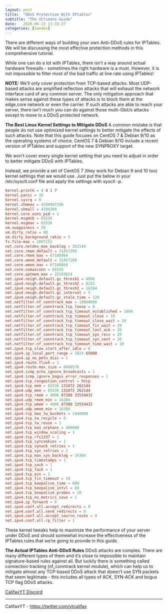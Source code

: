 ```yaml
---
layout: post
title:  "DDoS Protection With IPtables"
subtitle: "The Ultimate Guide"
date:   2020-06-13 13:33:37
categories: [tweaks]
---
```


There are different ways of building your own Anti-DDoS rules for IPTables. We will be discussing the most effective protection methods in this comprehensive tutorial.

While one can do a lot with IPTables, there isn’t a way around actual hardware firewalls - sometimes the right hardware is a must. However, it is not impossible to filter most of the bad traffic at line rate using IPTables!

**NOTE:** We’ll only cover protection from TCP-based attacks. Most UDP-based attacks are amplified reflection attacks that will exhaust the network interface card of any common server. The only mitigation approach that makes sense against these types of attacks is to block them at the edge,core network or even the carrier. If such attacks are able to reach your server, there isn’t much you can do against those multi-Gbit/s attacks except to move to a DDoS protected network. 

**The Best Linux Kernel Settings to Mitigate DDoS**
A common mistake is that people do not use optimized kernel settings to better mitigate the effects of such attacks.
Note that this guide focuses on CentOS 7 & Debian 9/10 as the operating systems of choice. CentOS 7 & Debian 9/10 include a recent version of IPTables and support of the new SYNPROXY target.

We won’t cover every single kernel setting that you need to adjust in order to better mitigate DDoS with IPTables.

Instead, we provide a set of CentOS 7 (they work for Debian 9 and 10 too) kernel settings that we would use. Just put the below in your /etc/sysctl.conf file and apply the settings with sysctl -p.

```conf
kernel.printk = 4 4 1 7 
kernel.panic = 10 
kernel.sysrq = 0 
kernel.shmmax = 4294967296 
kernel.shmall = 4194304 
kernel.core_uses_pid = 1 
kernel.msgmnb = 65536 
kernel.msgmax = 65536 
vm.swappiness = 20 
vm.dirty_ratio = 80 
vm.dirty_background_ratio = 5 
fs.file-max = 2097152 
net.core.netdev_max_backlog = 262144 
net.core.rmem_default = 31457280 
net.core.rmem_max = 67108864 
net.core.wmem_default = 31457280 
net.core.wmem_max = 67108864 
net.core.somaxconn = 65535 
net.core.optmem_max = 25165824 
net.ipv4.neigh.default.gc_thresh1 = 4096 
net.ipv4.neigh.default.gc_thresh2 = 8192 
net.ipv4.neigh.default.gc_thresh3 = 16384 
net.ipv4.neigh.default.gc_interval = 5 
net.ipv4.neigh.default.gc_stale_time = 120 
net.netfilter.nf_conntrack_max = 10000000 
net.netfilter.nf_conntrack_tcp_loose = 0 
net.netfilter.nf_conntrack_tcp_timeout_established = 1800 
net.netfilter.nf_conntrack_tcp_timeout_close = 10 
net.netfilter.nf_conntrack_tcp_timeout_close_wait = 10 
net.netfilter.nf_conntrack_tcp_timeout_fin_wait = 20 
net.netfilter.nf_conntrack_tcp_timeout_last_ack = 20 
net.netfilter.nf_conntrack_tcp_timeout_syn_recv = 20 
net.netfilter.nf_conntrack_tcp_timeout_syn_sent = 20 
net.netfilter.nf_conntrack_tcp_timeout_time_wait = 10 
net.ipv4.tcp_slow_start_after_idle = 0 
net.ipv4.ip_local_port_range = 1024 65000 
net.ipv4.ip_no_pmtu_disc = 1 
net.ipv4.route.flush = 1 
net.ipv4.route.max_size = 8048576 
net.ipv4.icmp_echo_ignore_broadcasts = 1 
net.ipv4.icmp_ignore_bogus_error_responses = 1 
net.ipv4.tcp_congestion_control = htcp 
net.ipv4.tcp_mem = 65536 131072 262144 
net.ipv4.udp_mem = 65536 131072 262144 
net.ipv4.tcp_rmem = 4096 87380 33554432 
net.ipv4.udp_rmem_min = 16384 
net.ipv4.tcp_wmem = 4096 87380 33554432 
net.ipv4.udp_wmem_min = 16384 
net.ipv4.tcp_max_tw_buckets = 1440000 
net.ipv4.tcp_tw_recycle = 0 
net.ipv4.tcp_tw_reuse = 1 
net.ipv4.tcp_max_orphans = 400000 
net.ipv4.tcp_window_scaling = 1 
net.ipv4.tcp_rfc1337 = 1 
net.ipv4.tcp_syncookies = 1 
net.ipv4.tcp_synack_retries = 1 
net.ipv4.tcp_syn_retries = 2 
net.ipv4.tcp_max_syn_backlog = 16384 
net.ipv4.tcp_timestamps = 1 
net.ipv4.tcp_sack = 1 
net.ipv4.tcp_fack = 1 
net.ipv4.tcp_ecn = 2 
net.ipv4.tcp_fin_timeout = 10 
net.ipv4.tcp_keepalive_time = 600 
net.ipv4.tcp_keepalive_intvl = 60 
net.ipv4.tcp_keepalive_probes = 10 
net.ipv4.tcp_no_metrics_save = 1 
net.ipv4.ip_forward = 0 
net.ipv4.conf.all.accept_redirects = 0 
net.ipv4.conf.all.send_redirects = 0 
net.ipv4.conf.all.accept_source_route = 0 
net.ipv4.conf.all.rp_filter = 1
```
These kernel tweaks help to maximize the performance of your server under DDoS and should somewhat increase the effectiveness of the IPTables rules that we’re going to provide in this guide.

**The Actual IPTables Anti-DDoS Rules**
DDoS attacks are complex. There are many different types of them and it’s close to impossible to maintain signature-based rules against all. But luckily there is something called connection tracking (nf_conntrack kernel module), which can help us to mitigate almost any TCP-based DDoS attack that doesn’t use SYN packets that seem legitimate - this includes all types of ACK, SYN-ACK and bogus TCP flag DDoS attacks.

[CalifaxYT Discord](https://discord.gg/WufbYbv)

---

CalifaxYT - <https://twitter.com/ytcalifax>

